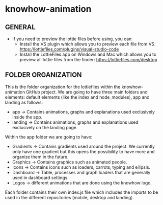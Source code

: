 # knowhow-animation
## GENERAL
- If you need to preview the lottie files before using, you can:
    - Install the VS plugin which allows you to preview each file from VS: https://lottiefiles.com/plugins/visual-studio-code
    - Install the LottieFiles app on Windows and Mac which allows you to preview all lottie files from the finder: https://lottiefiles.com/desktop 

## FOLDER ORGANIZATION
This is the folder organization for the lottiefiles within the knowhow-animation GitHub project.
We are going to have three main folders and elements: default elements (like the index and node_modules), app and landing as follows:

- app → Contains animations, graphs and explanations used exclusively inside the app.
- landing → Contains animations, graphs and explanations used exclusively on the landing page.

Within the app folder we are going to have:

- Gradients → Contains gradients used around the project. We currently only have one gradient but this opens the possibility to have more and organize them in the future.
- Graphics → Contains graphics such as animated people.
- Icons → Contains icons such as loaders, carrots, typing and ellipsis.
- Dashboard → Table, processes and graph loaders that are generally used in dashboard settings.
- Logos → different animations that are done using the knowhow logo.

Each folder contains their own index.js file which includes the imports to be used in the different repositories (mobile, desktop and landing).
